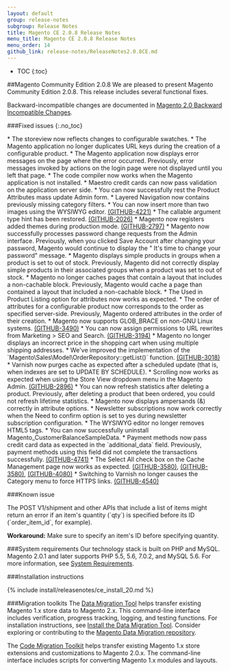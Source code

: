 ```yaml
---
layout: default
group: release-notes
subgroup: Release Notes
title: Magento CE 2.0.8 Release Notes
menu_title: Magento CE 2.0.8 Release Notes
menu_order: 14
github_link: release-notes/ReleaseNotes2.0.8CE.md
---
```

*	TOC
{:toc}


##Magento Community Edition 2.0.8
We are pleased to present Magento Community Edition 2.0.8. This release includes  several functional fixes.


Backward-incompatible changes are documented in <a href="{{ page.baseurl }}release-notes/changes_2.0.html" target="_blank">Magento 2.0 Backward Incompatible Changes</a>.



###Fixed issues
{:.no_toc}


<!--- 51072 -->* The storeview now reflects changes to configurable swatches.  

<!--- 53342 -->* The Magento application no longer duplicates URL keys during the creation of a configurable product.


<!--- 46014 -->* The Magento application now displays error messages on the page where the error occurred. Previously, error messages invoked by actions on the login page were not displayed until you left that page.





<!--- 51592 -->* The code compiler now works when the Magento application is not installed.



<!--- 51834 -->* Maestro credit cards can now pass validation on the application server side.


<!--- 50507 -->* You can now successfully rest the Product Attributes mass update Admin form.


<!--- 50193 -->* Layered Navigation now contains previously missing category filters.



<!--- 52284 -->* You can now insert more than two images using the WYSIWYG editor. <a href="https://github.com/magento/magento2/issues/4221" target="_blank">(GITHUB-4221)</a>


<!--- 49877 -->* The callable argument type hint has been restored. <a href="https://github.com/magento/magento2/issues/2026" target="_blank">(GITHUB-2026)</a>

<!--- 47999 -->* Magento now registers added themes during production mode. <a href="https://github.com/magento/magento2/issues/2797" target="_blank">(GITHUB-2797)</a>



<!--- 52437 -->* Magento now successfully processes password change requests from the Admin interface. Previously, when you clicked Save Account after changing your password, Magento would continue to display the " It's time to change your password" message.


<!--- 45651 -->* Magento displays simple products in groups when a product is set to out of stock. Previously, Magento did not correctly display simple products in their associated groups when a product was set to out of stock.

<!--- 45402 -->* Magento no longer caches pages that contain a layout that includes a non-cachable block. Previously, Magento would cache a page than contained a layout that included a non-cachable block.


<!--- 51079 -->* The Used in Product Listing option for attributes now works as expected.


<!--- 50409-->* The order of attributes for a configurable product now corresponds to the order as specified server-side. Previously, Magento ordered attributes in the order of their creation.


<!--- 50076 -->* Magento now supports GLOB_BRACE on non-GNU Linux systems. <a href="https://github.com/magento/magento2/issues/3490" target="_blank">(GITHUB-3490)</a>


<!--- 49769 -->* You can now assign permissions to URL rewrites from Marketing > SEO and Search. <a href="https://github.com/magento/magento2/issues/3194" target="_blank">(GITHUB-3194)</a> 

<!--- 49716 -->* Magento no longer displays an incorrect price in the shopping cart when using multiple  shipping addresses. 


<!--- 49212 -->* We've improved the implementation of the `Magento\Sales\Model\OrderRepository::getList()` function.  <a href="https://github.com/magento/magento2/issues/3018" target="_blank">(GITHUB-3018)</a> 


<!--- 48729 -->* Varnish now purges cache as expected after a scheduled update (that is, when indexes are set to UPDATE BY SCHEDULE).  


<!--- 48386 -->* Scrolling now works as expected when using the Store View dropdown  menu in the Magento Admin.  <a href="https://github.com/magento/magento2/issues/2896" target="_blank">(GITHUB-2896)</a> 

<!--- 52629 -->* You can now refresh statistics after deleting a product. Previously, after  deleting a product that been ordered, you could not refresh lifetime statistics. 

<!--- 50144 -->* Magento now displays ampersands (&) correctly in attribute options.

<!--- 52512 -->* Newsletter subscriptions now work correctly when the Need to confirm option is set to yes during newsletter subscription configuration.  

<!--- 50522 -->* The WYSIWYG editor no longer removes HTML5 tags.

<!--- 45608 -->* You can now successfully uninstall  Magento_CustomerBalanceSampleData.


<!--- 53865-->* Payment methods now pass credit card data as expected in the  `additional_data` field. Previously, payment methods using this field did not complete the transactions successfully.  <a href="https://github.com/magento/magento2/issues/4741" target="_blank">(GITHUB-4741)</a>


<!--- 51803-->* The Select All check box on the Cache Management page now works as expected. <a href="https://github.com/magento/magento2/issues/4080" target="_blank">(GITHUB-3580)</a>, <a href="https://github.com/magento/magento2/issues/3580" target="_blank">(GITHUB-3580)</a>, <a href="https://github.com/magento/magento2/issues/4080" target="_blank">(GITHUB-4080)</a>


<!--- 52923-->* Switching to Varnish no longer causes the Category menu to force HTTPS links. <a href="https://github.com/magento/magento2/issues/4540" target="_blank">(GITHUB-4540)</a>


###Known issue

<!--- 49556 -->The POST V1/shipment and other APIs that include a list of items might return an error if an item's quantity (`qty`) is specified before its ID (`order_item_id`, for example).

**Workaround:** Make sure to specify an item's ID before specifying quantity.


###System requirements
Our technology stack is built on PHP and MySQL. Magento 2.0.1 and later supports PHP 5.5, 5.6, 7.0.2, and MySQL 5.6. For more information, see
<a href="{{ page.baseurl }}install-gde/system-requirements.html" target="_blank">System Requirements</a>.


###Installation instructions

{% include install/releasenotes/ce_install_20.md %}


###Migration toolkits
The <a href="{{ page.baseurl }}migration/migration-migrate.html" target="_blank">Data Migration Tool</a> helps transfer existing Magento 1.x store data to Magento 2.x. This command-line interface includes verification, progress tracking, logging, and testing functions. For installation instructions, see  <a href="{{ page.baseurl }}migration/migration-tool-install.html" target="_blank">Install the Data Migration Tool</a>. Consider exploring or contributing to the <a href="https://github.com/magento/data-migration-tool" target="_blank"> Magento Data Migration repository</a>.

The <a href="https://github.com/magento/code-migration" target="_blank">Code Migration Toolkit</a> helps transfer existing Magento 1.x store extensions and customizations to Magento 2.0.x. The command-line interface includes scripts for converting Magento 1.x modules and layouts.
